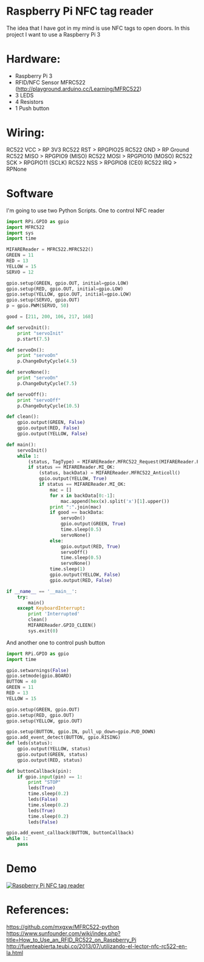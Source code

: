 Raspberry Pi NFC tag reader
======

The idea that I have got in my mind is use NFC tags to open doors. In this project I want to use a Raspberry Pi 3

# Hardware:
* Raspberry Pi 3
* RFID/NFC Sensor MFRC522 (http://playground.arduino.cc/Learning/MFRC522)
* 3 LEDS
* 4 Resistors
* 1 Push button

# Wiring:
RC522 VCC  > RP 3V3
RC522 RST  > RPGPIO25
RC522 GND  > RP Ground
RC522 MISO > RPGPIO9 (MISO)
RC522 MOSI > RPGPIO10 (MOSO)
RC522 SCK  > RPGPIO11 (SCLK)
RC522 NSS  > RPGPIO8 (CE0)
RC522 IRQ  > RPNone

# Software
I'm going to use two Python Scripts. One to control NFC reader

```python
import RPi.GPIO as gpio
import MFRC522
import sys
import time

MIFAREReader = MFRC522.MFRC522()
GREEN = 11
RED = 13
YELLOW = 15
SERVO = 12

gpio.setup(GREEN, gpio.OUT, initial=gpio.LOW)
gpio.setup(RED, gpio.OUT, initial=gpio.LOW)
gpio.setup(YELLOW, gpio.OUT, initial=gpio.LOW)
gpio.setup(SERVO, gpio.OUT)
p = gpio.PWM(SERVO, 50)

good = [211, 200, 106, 217, 168]

def servoInit():
    print "servoInit"
    p.start(7.5)

def servoOn():
    print "servoOn"
    p.ChangeDutyCycle(4.5)

def servoNone():
    print "servoOn"
    p.ChangeDutyCycle(7.5)

def servoOff():
    print "servoOff"
    p.ChangeDutyCycle(10.5)

def clean():
    gpio.output(GREEN, False)
    gpio.output(RED, False)
    gpio.output(YELLOW, False)

def main():
    servoInit()
    while 1:
        (status, TagType) = MIFAREReader.MFRC522_Request(MIFAREReader.PICC_REQIDL)
        if status == MIFAREReader.MI_OK:
            (status, backData) = MIFAREReader.MFRC522_Anticoll()
            gpio.output(YELLOW, True)
            if status == MIFAREReader.MI_OK:
                mac = []
                for x in backData[0:-1]:
                    mac.append(hex(x).split('x')[1].upper())
                print ":".join(mac)
                if good == backData:
                    servoOn()
                    gpio.output(GREEN, True)
                    time.sleep(0.5)
                    servoNone()
                else:
                    gpio.output(RED, True)
                    servoOff()
                    time.sleep(0.5)
                    servoNone()
                time.sleep(1)
                gpio.output(YELLOW, False)
                gpio.output(RED, False)

if __name__ == '__main__':
    try:
        main()
    except KeyboardInterrupt:
        print 'Interrupted'
        clean()
        MIFAREReader.GPIO_CLEEN()
        sys.exit(0)
```

And another one to control push button

```python
import RPi.GPIO as gpio
import time

gpio.setwarnings(False)
gpio.setmode(gpio.BOARD)
BUTTON = 40
GREEN = 11
RED = 13
YELLOW = 15

gpio.setup(GREEN, gpio.OUT)
gpio.setup(RED, gpio.OUT)
gpio.setup(YELLOW, gpio.OUT)

gpio.setup(BUTTON, gpio.IN, pull_up_down=gpio.PUD_DOWN)
gpio.add_event_detect(BUTTON, gpio.RISING)
def leds(status):
    gpio.output(YELLOW, status)
    gpio.output(GREEN, status)
    gpio.output(RED, status)

def buttonCallback(pin):
    if gpio.input(pin) == 1:
        print "STOP"
        leds(True)
        time.sleep(0.2)
        leds(False)
        time.sleep(0.2)
        leds(True)
        time.sleep(0.2)
        leds(False)

gpio.add_event_callback(BUTTON, buttonCallback)
while 1:
    pass
```

# Demo
[![Raspberry Pi NFC tag reader](http://img.youtube.com/vi/IUGeVg7DE9Q/0.jpg)](https://www.youtube.com/watch?v=IUGeVg7DE9Q)
# References:
https://github.com/mxgxw/MFRC522-python
https://www.sunfounder.com/wiki/index.php?title=How_to_Use_an_RFID_RC522_on_Raspberry_Pi
http://fuenteabierta.teubi.co/2013/07/utilizando-el-lector-nfc-rc522-en-la.html
